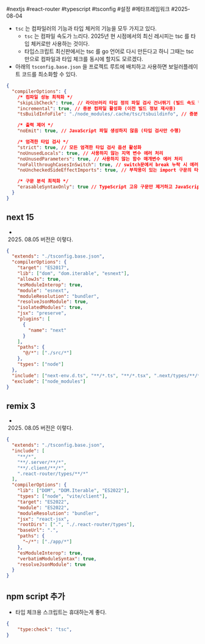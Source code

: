 #nextjs #react-router #typescript #tsconfig #설정 #메타프레임워크 #2025-08-04 

- `tsc` 는 컴파일러의 기능과 타입 체커의 기능을 모두 가지고 있다.
	- `tsc` 는 컴파일 속도가 느리다. 2025년 현 시점에서의 최신 레시피는 tsc 를 타입 체커로만 사용하는 것이다.
	- 타입스크립트 최신판에서는 tsc 를 go 언어로 다시 만든다고 하니 그때는 tsc 만으로 컴파일과 타입 체크를 동시에 할지도 모르겠다.
- 아래의 `tsconfig.base.json` 을 프로젝트 루트에 배치하고 사용하면 보일러플레이트 코드를 최소화할 수 있다.
```json
{
  "compilerOptions": {
    /* 컴파일 성능 최적화 */
    "skipLibCheck": true, // 라이브러리 타입 정의 파일 검사 건너뛰기 (빌드 속도 향상)
    "incremental": true, // 증분 컴파일 활성화 (이전 빌드 정보 재사용)
    "tsBuildInfoFile": "./node_modules/.cache/tsc/tsbuildinfo", // 증분 컴파일 정보 저장 위치

    /* 출력 제어 */
    "noEmit": true, // JavaScript 파일 생성하지 않음 (타입 검사만 수행)

    /* 엄격한 타입 검사 */
    "strict": true, // 모든 엄격한 타입 검사 옵션 활성화
    "noUnusedLocals": true, // 사용하지 않는 지역 변수 에러 처리
    "noUnusedParameters": true, // 사용하지 않는 함수 매개변수 에러 처리
    "noFallthroughCasesInSwitch": true, // switch문에서 break 누락 시 에러 처리
    "noUncheckedSideEffectImports": true, // 부작용이 있는 import 구문의 타입 검사 강화

    /* 구문 분석 최적화 */
    "erasableSyntaxOnly": true // TypeScript 고유 구문만 제거하고 JavaScript 호환성 유지
  }
}
```

## next 15
- 2025. 08.05 버전은 이렇다.
```json
{
  "extends": "./tsconfig.base.json",
  "compilerOptions": {
    "target": "ES2017",
    "lib": ["dom", "dom.iterable", "esnext"],
    "allowJs": true,
    "esModuleInterop": true,
    "module": "esnext",
    "moduleResolution": "bundler",
    "resolveJsonModule": true,
    "isolatedModules": true,
    "jsx": "preserve",
    "plugins": [
      {
        "name": "next"
      }
    ],
    "paths": {
      "@/*": ["./src/*"]
    },
    "types": ["node"]
  },
  "include": ["next-env.d.ts", "**/*.ts", "**/*.tsx", ".next/types/**/*.ts"],
  "exclude": ["node_modules"]
}
```

## remix 3
- 2025. 08.05 버전은 이렇다.
```json
{
  "extends": "./tsconfig.base.json",
  "include": [
    "**/*",
    "**/.server/**/*",
    "**/.client/**/*",
    ".react-router/types/**/*"
  ],
  "compilerOptions": {
    "lib": ["DOM", "DOM.Iterable", "ES2022"],
    "types": ["node", "vite/client"],
    "target": "ES2022",
    "module": "ES2022",
    "moduleResolution": "bundler",
    "jsx": "react-jsx",
    "rootDirs": [".", "./.react-router/types"],
    "baseUrl": ".",
    "paths": {
      "~/*": ["./app/*"]
    },
    "esModuleInterop": true,
    "verbatimModuleSyntax": true,
    "resolveJsonModule": true
  }
}
```

## npm script 추가
- 타입 체크용 스크립트는 휴대하는게 좋다.
```json
{
	"type:check": "tsc",
}
```
